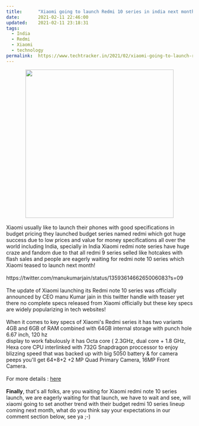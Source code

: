 ```yaml
---
title:		"Xiaomi going to launch Redmi 10 series in india next month!"
date:		2021-02-11 22:46:00
updated:	2021-02-11 23:18:31
tags: 
  - India
  - Redmi
  - Xiaomi
  - technology	
permalink:	https://www.techtracker.in/2021/02/xiaomi-going-to-launch-redmi-10-series.html
---
```


<div><div class="separator" style="clear: both; text-align: center;">
  <a href="https://lh3.googleusercontent.com/-m9o-GTjEvKM/YCVsKI3rNEI/AAAAAAAADPQ/Bvch1X_LyZoDiJ3-ixwSag8oTY0axihzACLcBGAsYHQ/s1600/1613065247196857-0.png" imageanchor="1" style="margin-left: 1em; margin-right: 1em;">
    <img border="0" src="https://lh3.googleusercontent.com/-m9o-GTjEvKM/YCVsKI3rNEI/AAAAAAAADPQ/Bvch1X_LyZoDiJ3-ixwSag8oTY0axihzACLcBGAsYHQ/s1600/1613065247196857-0.png" width="400">
  </a>
</div><br></div><div>Xiaomi usually like to launch their phones with good specifications in budget pricing they launched budget series named redmi which got huge success due to low prices and value for money specifications all over the world including India, specially in India Xiaomi redmi note series have huge craze and fandom due to that all redmi 9 series selled like hotcakes with flash sales and people are eagerly waiting for redmi note 10 series which Xiaomi teased to launch next month!&nbsp;</div><div><br></div><div>https://twitter.com/manukumarjain/status/1359361466265006083?s=09<br></div><div><br></div><div>The update of Xiaomi launching its Redmi note 10 series was officially announced by CEO manu Kumar jain in this twitter handle with teaser yet there no complete specs released from Xiaomi officially but these key specs are widely popularizing in tech websites!</div><div><br></div><div>When it comes to key specs of Xiaomi's Redmi series it has two variants 4GB and 6GB of RAM combined with 64GB internal storage with punch hole 6.67 inch, 120 hz</div><div>display to work fabulously it has Octa core ( 2.3GHz, dual core + 1.8 GHz, Hexa core CPU interlinked with 732G Snapdragon proccessor to enjoy blizzing speed that was backed up with big 5050 battery &amp; for camera peeps you'll get 64+8+2 +2 MP Quad Primary Camera, 16MP Front Camera.&nbsp;</div><div><br></div><div>For more details : <a href="https://www.91mobiles.com/xiaomi-redmi-note-10-price-in-india">here</a></div><div><br></div><div><b>Finally</b>, that's all folks, are you waiting for Xiaomi redmi note 10 series launch, we are eagerly waiting for that launch, we have to wait and see, will xiaomi going to set another trend with their budget redmi 10 series lineup coming next month, what do you think say your expectations in our comment section below, see ya ;-)</div>
<!-- no comments on this post -->